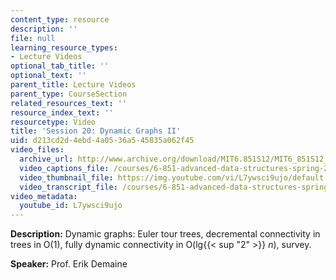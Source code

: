 ```yaml
---
content_type: resource
description: ''
file: null
learning_resource_types:
- Lecture Videos
optional_tab_title: ''
optional_text: ''
parent_title: Lecture Videos
parent_type: CourseSection
related_resources_text: ''
resource_index_text: ''
resourcetype: Video
title: 'Session 20: Dynamic Graphs II'
uid: d213cd2d-4ebd-4a05-36a5-45835a062f45
video_files:
  archive_url: http://www.archive.org/download/MIT6.851S12/MIT6_851S12_lec20_300k.mp4
  video_captions_file: /courses/6-851-advanced-data-structures-spring-2012/4ab33314048656d0be0b2ff785fbc4f0_L7ywsci9ujo.vtt
  video_thumbnail_file: https://img.youtube.com/vi/L7ywsci9ujo/default.jpg
  video_transcript_file: /courses/6-851-advanced-data-structures-spring-2012/abf65c50c8a4de1d2d3130e5c5b1e08e_L7ywsci9ujo.pdf
video_metadata:
  youtube_id: L7ywsci9ujo
---
```


**Description:** Dynamic graphs: Euler tour trees, decremental connectivity in trees in O(1), fully dynamic connectivity in O(lg{{< sup "2" >}} _n_), survey.

**Speaker:** Prof. Erik Demaine
